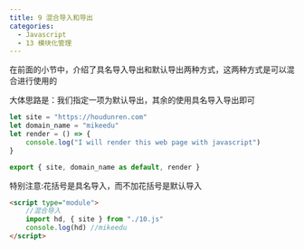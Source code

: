 ```yaml
---
title: 9 混合导入和导出
categories:
  - Javascript
  - 13 模块化管理
---
```


在前面的小节中，介绍了具名导入导出和默认导出两种方式，这两种方式是可以混合进行使用的

大体思路是：我们指定一项为默认导出，其余的使用具名导入导出即可

```javascript
let site = "https://houdunren.com"
let domain_name = "mikeedu"
let render = () => {
	console.log("I will render this web page with javascript")
}

export { site, domain_name as default, render }
```

特别注意:花括号是具名导入，而不加花括号是默认导入

```html
<script type="module">
	//混合导入
	import hd, { site } from "./10.js"
	console.log(hd) //mikeedu
</script>
```
